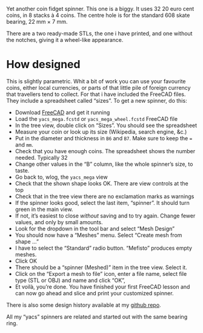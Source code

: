 Yet another coin fidget spinner. This one is a biggy. It uses 32 20 euro cent coins, in 8 stacks à 4 coins.
The centre hole is for the standard 608 skate bearing, 22 mm × 7 mm.

There are a two ready-made STLs, the one i have printed, and one without the notches, giving it a wheel-like appearance.

# How designed

This is slightly parametric. Whit a bit of work you can use your favourite coins, either local currencies, or parts of that little pile of foreign currency that travellers tend to collect. For that i have included the FreeCAD files. They include a spreadsheet called “sizes”. To get a new spinner, do this:

* Download [FreeCAD](https://www.freecadweb.org/wiki/Download) and get it running
* Load the `yacs_mega.fcstd` or `yacs_mega_wheel.fcstd` FreeCAD file
* In the tree view, double click on “Sizes”. You should see the spreadsheet
* Measure your coin or look up its size (Wikipedia, search engine, &c.)
* Put in the diameter and thickness in `B6` and `B7`. Make sure to keep the `=` and `mm`.
* Check that you have enough coins. The spreadsheet shows the number needed. Typically 32
* Change other values in the “B” column, like the whole spinner’s size, to taste.
* Go back to, wlog, the `yacs_mega`  view
* Check that the shown shape looks OK. There are view controls at the top
* Check that in the tree view there are no exclamation marks as warnings
* If the spinner looks good, select the last item, “spinner”. It should turn green in the main view.
* If not, it’s easiest to close *without* saving and to try again. Change fewer values, and only by small amounts.
* Look for the dropdown in the tool bar and select “Mesh Design”
* You should now have a “Meshes” menu. Select “Create mesh from shape …”
* I have to select the “Standard” radio button. “Mefisto” produces empty meshes.
* Click OK
* There should be a “spinner (Meshed)” item in the tree view. Select it.
* Click on the “Export a mesh to file” icon, enter a file name, select file type (STL or OBJ) and name and click “OK”,
* Et voilà, you’re done. You have finished your first FreeCAD lesson and can now go ahead and slice and print your customized spinner.

There is also some design history available at my [github repo](https://github.com/ospalh/3d-printing/tree/develop/yacs).

All my “yacs” spinners are related and started out with the same bearing ring.
